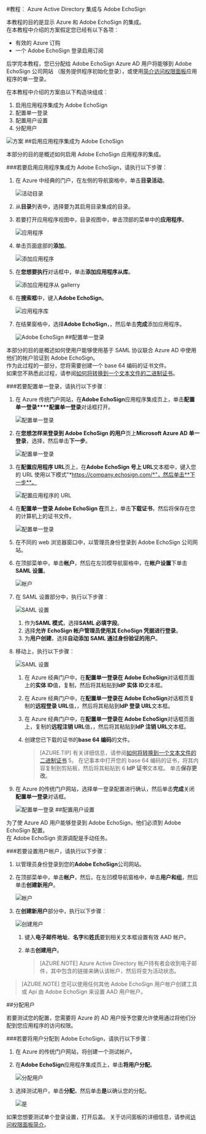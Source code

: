 <properties 
    pageTitle="教程︰ Azure Active Directory 集成与 Adobe EchoSign |Microsoft Azure" 
    description="了解如何使用 Adobe EchoSign Azure Active Directory 以启用单一登录、 自动化资源调配，以及更多 ！" 
    services="active-directory" 
    authors="jeevansd"  
    documentationCenter="na" 
    manager="femila"/>
<tags 
    ms.service="active-directory" 
    ms.devlang="na" 
    ms.topic="article" 
    ms.tgt_pltfrm="na" 
    ms.workload="identity" 
    ms.date="09/29/2016" 
    ms.author="jeedes" />

#<a name="tutorial-azure-active-directory-integration-with-adobe-echosign"></a>教程︰ Azure Active Directory 集成与 Adobe EchoSign

本教程的目的是显示 Azure 和 Adobe EchoSign 的集成。  
在本教程中介绍的方案假定您已经有以下各项︰

-   有效的 Azure 订购
-   一个 Adobe EchoSign 登录启用订阅

后学完本教程，您已分配给 Adobe EchoSign Azure AD 用户将能够到 Adobe EchoSign 公司网站 （服务提供程序初始化登录），或使用[简介访问权限面板](active-directory-saas-access-panel-introduction.md)应用程序的单一登录。

在本教程中介绍的方案由以下构造块组成︰

1.  启用应用程序集成为 Adobe EchoSign
2.  配置单一登录
3.  配置用户设置
4.  分配用户

![方案](./media/active-directory-saas-adobe-echosign-tutorial/IC789511.png "方案")
##<a name="enabling-the-application-integration-for-adobe-echosign"></a>启用应用程序集成为 Adobe EchoSign

本部分的目的是概述如何启用 Adobe EchoSign 应用程序的集成。

###<a name="to-enable-the-application-integration-for-adobe-echosign-perform-the-following-steps"></a>若要启用应用程序集成为 Adobe EchoSign，请执行以下步骤︰

1.  在 Azure 中经典的门户，在左侧的导航窗格中，单击**目录活动**。

    ![活动目录](./media/active-directory-saas-adobe-echosign-tutorial/IC700993.png "活动目录")

2.  从**目录**列表中，选择要为其启用目录集成的目录。

3.  若要打开应用程序视图中，目录视图中，单击顶部的菜单中的**应用程序**。

    ![应用程序](./media/active-directory-saas-adobe-echosign-tutorial/IC700994.png "应用程序")

4.  单击页面底部的**添加**。

    ![添加应用程序](./media/active-directory-saas-adobe-echosign-tutorial/IC749321.png "添加应用程序")

5.  在**您想要执行**对话框中，单击**添加应用程序从库**。

    ![添加应用程序从 gallerry](./media/active-directory-saas-adobe-echosign-tutorial/IC749322.png "添加应用程序从 gallerry")

6.  在**搜索框**中，键入**Adobe EchoSign**。

    ![应用程序库](./media/active-directory-saas-adobe-echosign-tutorial/IC789514.png "应用程序库")

7.  在结果窗格中，选择**Adobe EchoSign**，，然后单击**完成**添加应用程序。

    ![Adobe EchoSign](./media/active-directory-saas-adobe-echosign-tutorial/IC789515.png "Adobe EchoSign")
##<a name="configuring-single-sign-on"></a>配置单一登录

本部分的目的是概述如何使用户能够使用基于 SAML 协议联合 Azure AD 中使用他们的帐户验证到 Adobe EchoSign。  
作为此过程的一部分，您将需要创建一个 base 64 编码的证书文件。  
如果您不熟悉此过程，请参阅[如何将转换到一个文本文件的二进制证书](http://youtu.be/PlgrzUZ-Y1o)。

###<a name="to-configure-single-sign-on-perform-the-following-steps"></a>若要配置单一登录，请执行以下步骤︰

1.  在 Azure 传统门户网站，在**Adobe EchoSign**应用程序集成页上，单击**配置单一登录****配置单一登录**对话框打开。

    ![配置单一登录](./media/active-directory-saas-adobe-echosign-tutorial/IC789516.png "配置单一登录")

2.  在**您想怎样来登录到 Adobe EchoSign 的用户**页上**Microsoft Azure AD 单一登录**，选择，然后单击**下一步**。

    ![配置单一登录](./media/active-directory-saas-adobe-echosign-tutorial/IC789517.png "配置单一登录")

3.  在**配置应用程序 URL**页上，在**Adobe EchoSign 号上 URL**文本框中，键入您的 URL 使用以下模式"*https://company.echosign.com/*"，然后单击**下一步**。

    ![配置应用程序的 URL](./media/active-directory-saas-adobe-echosign-tutorial/IC789518.png "配置应用程序的 URL")

4.  在**配置单一登录 Adobe EchoSign 在**页上，单击**下载证书**，然后将保存在您的计算机上的证书文件。

    ![配置单一登录](./media/active-directory-saas-adobe-echosign-tutorial/IC789519.png "配置单一登录")

5.  在不同的 web 浏览器窗口中，以管理员身份登录到 Adobe EchoSign 公司网站。

6.  在顶部菜单中，单击**帐户**，然后在左凹模导航窗格中，在**帐户设置**下单击**SAML 设置**。

    ![帐户](./media/active-directory-saas-adobe-echosign-tutorial/IC789520.png "帐户")

7.  在 SAML 设置部分中，执行以下步骤︰

    ![SAML 设置](./media/active-directory-saas-adobe-echosign-tutorial/IC789521.png "SAML 设置")

    1.  作为**SAML 模式**，选择**SAML 必填字段**。
    2.  选择**允许 EchoSign 帐户管理员使用其 EchoSign 凭据进行登录**。
    3.  为**用户创建**，选择**自动添加 SAML 通过身份验证的用户**。

8.  移动上，执行以下步骤︰

    ![SAML 设置](./media/active-directory-saas-adobe-echosign-tutorial/IC789522.png "SAML 设置")

    1.  在 Azure 经典门户中，在**配置单一登录在 Adobe EchoSign**对话框页面上的**实体 ID**值，复制，然后将其粘贴到**IdP 实体 ID**文本框。
    2.  在 Azure 经典门户中，在**配置单一登录在 Adobe EchoSign**对话框页复制的**远程登录 URL**值，，然后将其粘贴到**IdP 登录 URL**文本框。
    3.  在 Azure 经典门户中，在**配置单一登录在 Adobe EchoSign**对话框页面上，复制的**远程注销 URL**值，，然后将其粘贴到**IdP 注销 URL**文本框。
    4.  创建您已下载的证书的**base 64 编码**的文件。  

        >[AZURE.TIP] 有关详细信息，请参阅[如何将转换到一个文本文件的二进制证书](http://youtu.be/PlgrzUZ-Y1o)
 5。  在记事本中打开您的 base 64 编码的证书，将其内容复制到剪贴板，然后将其粘贴到 6 **IdP 证书**文本框。  单击**保存更改**。

9.  在 Azure 的传统门户网站，选择单一登录配置进行确认，然后单击**完成**关闭**配置单一登录**对话框。

    ![配置单一登录](./media/active-directory-saas-adobe-echosign-tutorial/IC789523.png "配置单一登录")
##<a name="configuring-user-provisioning"></a>配置用户设置

为了使 Azure AD 用户能够登录到 Adobe EchoSign，他们必须到 Adobe EchoSign 配置。  
在 Adobe EchoSign 资源调配是手动任务。

###<a name="to-provision-a-user-accounts-perform-the-following-steps"></a>若要设置用户帐户，请执行以下步骤︰

1.  以管理员身份登录到您的**Adobe EchoSign**公司网站。

2.  在顶部菜单中，单击**帐户**，然后，在左凹模导航窗格中，单击**用户和组**，然后单击**创建新用户**。

    ![帐户](./media/active-directory-saas-adobe-echosign-tutorial/IC789524.png "帐户")

3.  在**创建新用户**部分中，执行以下步骤︰

    ![创建用户](./media/active-directory-saas-adobe-echosign-tutorial/IC789525.png "创建用户")

    1.  键入**电子邮件地址**、**名字**和**姓氏**要到相关文本框设置有效 AAD 帐户。
    2.  单击**创建用户**。

        >[AZURE.NOTE] Azure Active Directory 帐户持有者会收到电子邮件，其中包含的链接来确认该帐户，然后将变为活动状态。

>[AZURE.NOTE] 您可以使用任何其他 Adobe EchoSign 用户帐户创建工具或 Api 由 Adobe EchoSign 来设置 AAD 用户帐户。

##<a name="assigning-users"></a>分配用户

若要测试您的配置，您需要将 Azure 的 AD 用户授予您要允许使用通过将他们分配到您应用程序的访问权限。

###<a name="to-assign-users-to-adobe-echosign-perform-the-following-steps"></a>若要将用户分配到 Adobe EchoSign，请执行以下步骤︰

1.  在 Azure 的传统门户网站，将创建一个测试帐户。

2.  在**Adobe EchoSign**应用程序集成页上，单击**将用户分配**。

    ![分配用户](./media/active-directory-saas-adobe-echosign-tutorial/IC789526.png "分配用户")

3.  选择测试用户，单击**分配**，然后单击**是**以确认您的分配。

    ![是](./media/active-directory-saas-adobe-echosign-tutorial/IC767830.png "是")

如果您想要测试单个登录设置，打开后盖。 关于访问面板的详细信息，请参阅[访问权限面板简介](active-directory-saas-access-panel-introduction.md)。
